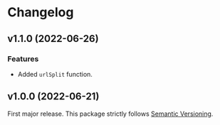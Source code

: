 
# Changelog

## v1.1.0 (2022-06-26)

### Features

  * Added `urlSplit` function.

## v1.0.0 (2022-06-21)

First major release. This package strictly follows [Semantic Versioning](https://semver.org).
